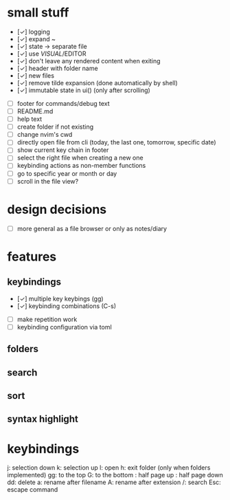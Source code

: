 
# small stuff
* [✓] logging
* [✓] expand ~
* [✓] state -> separate file
* [✓] use $VISUAL/$EDITOR
* [✓] don't leave any rendered content when exiting
* [✓] header with folder name
* [✓] new files
* [✓] remove tilde expansion (done automatically by shell)
* [✓] immutable state in ui() (only after scrolling)
* [ ] footer for commands/debug text
* [ ] README.md
* [ ] help text
* [ ] create folder if not existing
* [ ] change nvim's cwd
* [ ] directly open file from cli (today, the last one, tomorrow, specific date)
* [ ] show current key chain in footer
* [ ] select the right file when creating a new one
* [ ] keybinding actions as non-member functions
* [ ] go to specific year or month or day
* [ ] scroll in the file view?

# design decisions
* [ ] more general as a file browser or only as notes/diary

# features

## keybindings
* [✓] multiple key keybings (gg)
* [✓] keybinding combinations (C-s)
* [ ] make repetition work
* [ ] keybinding configuration via toml

## folders

## search

## sort

## syntax highlight

# keybindings

<num>j: selection down
<num>k: selection up
l: open
h: exit folder (only when folders implemented)
gg: to the top
G: to the bottom
<C-u>: half page up
<C-d>: half page down
dd: delete
a: rename after filename
A: rename after extension
/: search
Esc: escape command


